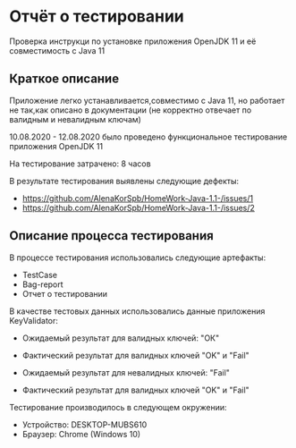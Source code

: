 # Отчёт о тестировании 
Проверка инструкци по установке приложения OpenJDK 11 и её совместимость с Java 11


## Краткое описание 
Приложение легко устанавливается,совместимо с Java 11, но работает не так,как описано в документации (не корректно отвечает по валидным и невалидным ключам)

10.08.2020 - 12.08.2020 было проведено функциональное тестирование приложения OpenJDK 11

На тестирование затрачено: 8 часов

В результате тестирования выявлены следующие дефекты:
* https://github.com/AlenaKorSpb/HomeWork-Java-1.1-/issues/1
* https://github.com/AlenaKorSpb/HomeWork-Java-1.1-/issues/2

## Описание процесса тестирования

В процессе тестирования использовались следующие артефакты:
* TestCase 
* Bag-report
* Отчет о тестировании

В качестве тестовых данных использовались данные приложения KeyValidator:
* Ожидаемый результат  для валидных ключей: "ОК"
* Фактический результат для валидных ключей "OK" и "Fail"

* Ожидаемый результат для невалидных ключей: "Fail"
* Фактический результат для валидных ключей "OK" и "Fail"


Тестирование производилось в следующем окружении:

* Устройство: DESKTOP-MUBS610
* Браузер: Chrome (Windows 10)
